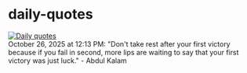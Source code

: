 # daily-quotes
[![Daily quotes](https://github.com/ceepu8/daily-quotes/actions/workflows/daily-quote.yml/badge.svg)](https://github.com/ceepu8/daily-quotes/actions/workflows/daily-quote.yml)<br/>
October 26, 2025 at 12:13 PM: "Don't take rest after your first victory because if you fail in second, more lips are waiting to say that your first victory was just luck." - Abdul Kalam
